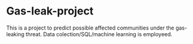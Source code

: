 # Gas-leak-project
This is a project to predict possible affected communities under the gas-leaking threat. Data colection/SQL/machine learning is employeed.
